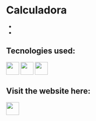 # Calculadora
* 
* 

## Tecnologies used:
<div>
  <img src="https://cdn.jsdelivr.net/gh/devicons/devicon/icons/javascript/javascript-original.svg" height="35px" weigth="35px"/>  
  <img src="https://cdn.jsdelivr.net/gh/devicons/devicon/icons/html5/html5-original.svg" height="35px" weigth="35px"/>
  <img src="https://cdn.jsdelivr.net/gh/devicons/devicon/icons/sass/sass-original.svg" height="35px" weigth="35px"/>
</div>

## Visit the website here:
<a href="https://minimalist-calculator-cess.netlify.app" target="_blank"><img src="https://seeklogo.com/images/N/netlify-logo-758722CDF4-seeklogo.com.png" height="35px" weigth="35px"/></a>
                    
